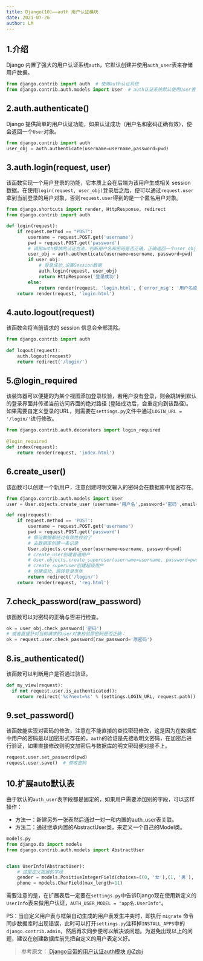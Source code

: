 ```yaml
---
title: Django(10)——auth 用户认证模块
date: 2021-07-26
author: LM
---
```


## 1.介绍

Django 内置了强大的用户认证系统`auth`，它默认创建并使用`auth_user`表来存储用户数据。

```python
from django.contrib import auth  # 使用auth认证系统
from django.contrib.auth.models import User  # auth认证系统默认使用User表
```

## 2.auth.authenticate() 

Django 提供简单的用户认证功能，如果认证成功（用户名和密码正确有效），便会返回一个`User`对象。

```python
from django.contrib import auth
user_obj = auth.authenticate(username=username,password=pwd)
```

## 3.auth.login(request, user)

该函数实现一个用户登录的功能，它本质上会在后端为该用户生成相关 session 数据。在使用`login(request, user_obj)`登录后之后，便可以通过`request.user`拿到当前登录的用户对象，否则`request.user`得到的是一个匿名用户对象。

```python
from django.shortcuts import render, HttpResponse, redirect
from django.contrib import auth

def login(request):
    if request.method == "POST":
        username = request.POST.get('username')
        pwd = request.POST.get('password')
        # 调用auth模块的认证方法，判断用户名和密码是否正确，正确返回一个user_obj
        user_obj = auth.authenticate(username=username, password=pwd)
        if user_obj:
            # 登录成功,设置Session数据
            auth.login(request, user_obj)
            return HttpResponse('登录成功')
        else:
            return render(request, 'login.html', {'error_msg': '用户名或者密码错误'})
    return render(request, 'login.html')
```

## 4.auto.logout(request) 

该函数会将当前请求的 session 信息会全部清除。

```python
from django.contrib import auth
   
def logout(request):
    auth.logout(request)
    return redirect('/login/')
```

## 5.@login_required

该装饰器可以便捷的为某个视图添加登录校验，若用户没有登录，则会跳转到默认的登录界面并传递当前访问界面的绝对路径 (登陆成功后，会重定向到该路径)。如果需要自定义登录的URL，则需要在`settings.py`文件中通过`LOGIN_URL = '/login/'`进行修改。

```python
from django.contrib.auth.decorators import login_required
      
@login_required
def index(request):
    return render(request, 'index.html')
```

## 6.create_user()

该函数可以创建一个新用户，注意创建时明文输入的密码会在数据库中加密存在。

```python
from django.contrib.auth.models import User
user = User.objects.create_user（username='用户名',password='密码',email='邮箱',...）

def reg(request):
    if request.method == 'POST':
        username = request.POST.get('username')
        pwd = request.POST.get('password')
        # 假设数据都经过有效性校验了
        # 去数据库创建一条记录
        User.objects.create_user(username=username, password=pwd)  
        # create_user创建普通用户
        # User.objects.create_superuser(username=username, password=pwd)  
        # create_superuser创建超级用户
        # 创建成功，跳转登录页年
        return redirect('/login/')
    return render(request, 'reg.html')
```

## 7.check_password(raw_password)

该函数可以对密码的正确与否进行检查。

```python
ok = user_obj.check_password('密码')
# 或者直接针对当前请求的user对象校验原密码是否正确：
ok = request.user.check_password(raw_password='原密码')
```

## 8.is_authenticated()

该函数可以判断用户是否通过验证。

```python
def my_view(request):
  if not request.user.is_authenticated():
    return redirect('%s?next=%s' % (settings.LOGIN_URL, request.path))
```

## 9.set_password()

该函数能实现对密码的修改，注意在不能直接的查找密码修改，这是因为在数据库中用户的密码是以加密形式存在的，`auth`的验证是先接收明文密码，在加密后进行验证，如果直接修改则明文加密后与数据库的明文密码便对接不上。

```python
request.user.set_password(pwd)
request.user.save()  # 修改密码
```

## 10.扩展auto默认表

由于默认的`auth_user`表字段都是固定的，如果用户需要添加别的字段，可以这样操作：

- 方法一：新建另外一张表然后通过一对一和内置的auth_user表关联。
- 方法二：通过继承内置的AbstractUser类，来定义一个自己的Model类。

```python
models.py
from django.db import models
from django.contrib.auth.models import AbstractUser


class UserInfo(AbstractUser):
    # 这里定义拓展的字段
    gender = models.PositiveIntegerField(choices=((0, '女'),(1, '男'), (2, '保密')))
    phone = models.CharField(max_length=11)
```

需要注意的是，在扩展表后一定要在`settings.py`中告诉Django现在使用新定义的`UserInfo`表来做用户认证，`AUTH_USER_MODEL = "app名.UserInfo"`。

PS：当自定义用户表与框架自动生成的用户表发生冲突时，即执行 `migrate` 命令同步数据库时出现错误，此时可以打开`settings.py`注释掉`INSTALL_APPS`中的`django.contrib.admin`，然后再次同步便可以解决该问题。为避免出现以上的问题，建议在创建数据库前先把自定义的用户表定义好。

> 参考原文：[ Django自带的用户认证auth模块  @Zzbj ](https://www.cnblogs.com/Zzbj/p/9984783.html)
